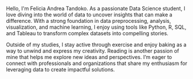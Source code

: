 Hello, I'm Felicia Andrea Tandoko. As a passionate Data Science student, I love diving into the world of data to uncover insights that can make a difference. With a strong foundation in data preprocessing, analysis, visualization, and machine learning, I enjoy using tools like Python, R, SQL, and Tableau to transform complex datasets into compelling stories.

Outside of my studies, I stay active through exercise and enjoy baking as a way to unwind and express my creativity. Reading is another passion of mine that helps me explore new ideas and perspectives. I’m eager to connect with professionals and organizations that share my enthusiasm for leveraging data to create impactful solutions.
